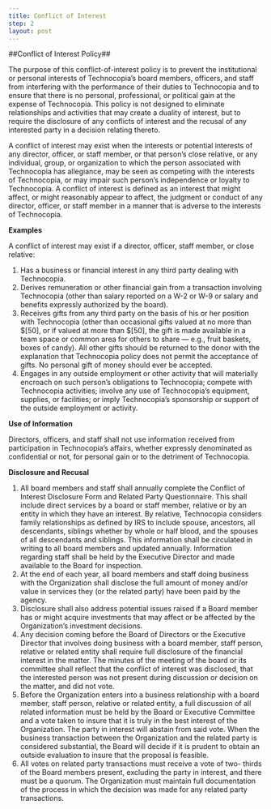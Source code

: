 ```yaml
---
title: Conflict of Interest
step: 2
layout: post
---
```


##Conflict of Interest Policy##

The purpose of this conflict-of-interest policy is to prevent the institutional or personal interests of Technocopia’s board members, officers, and staff from interfering with the performance of their duties to Technocopia and to ensure that there is no personal, professional, or political gain at the expense of Technocopia. This policy is not designed to eliminate relationships and activities that may create a duality of interest, but to require the disclosure of any conflicts of interest and the recusal of any interested party in a decision relating thereto.

A conflict of interest may exist when the interests or potential interests of any director, officer, or staff member, or that person’s close relative, or any individual, group, or organization to which the person associated with Technocopia has allegiance, may be seen as competing with the interests of Technocopia, or may impair such person’s independence or loyalty to Technocopia. A conflict of interest is defined as an interest that might affect, or might reasonably appear to affect, the judgment or conduct of any director, officer, or staff member in a manner that is adverse to the interests of Technocopia.

**Examples**

A conflict of interest may exist if a director, officer, staff member, or close relative:
  1. Has a business or financial interest in any third party dealing with Technocopia.
  2. Derives remuneration or other financial gain from a transaction involving Technocopia (other than salary reported on a W-2 or W-9 or salary and benefits expressly authorized by the board).
  3. Receives gifts from any third party on the basis of his or her position with Technocopia (other than occasional gifts valued at no more than $[50], or if valued at more than $[50], the gift is made available in a team space or common area for others to share — e.g., fruit baskets, boxes of candy). All other gifts should be returned to the donor with the explanation that Technocopia policy does not permit the acceptance of gifts. No personal gift of money should ever be accepted.
  4. Engages in any outside employment or other activity that will materially encroach on such person’s obligations to Technocopia; compete with Technocopia activities; involve any use of Technocopia’s equipment, supplies, or facilities; or imply Technocopia’s sponsorship or support of the outside employment or activity.	 	

**Use of Information**
	
Directors, officers, and staff shall not use information received from participation in Technocopia’s affairs, whether expressly denominated as confidential or not, for personal gain or to the detriment of Technocopia.

**Disclosure and Recusal**
  1. All board members and staff shall annually complete the Conflict of Interest Disclosure Form and Related Party Questionnaire. This shall include direct services by a board or staff member, relative or by an entity in which they have an interest. By relative, Technocopia considers family relationships as defined by IRS to include spouse, ancestors, all descendants, siblings whether by whole or half blood, and the spouses of all descendants and siblings. This information shall be circulated in writing to all board members and updated annually. Information regarding staff shall be held by the Executive Director and made available to the Board for inspection.
  2. At the end of each year, all board members and staff doing business with the Organization shall disclose the full amount of money and/or value in services they (or the related party) have been paid by the agency.
  3. Disclosure shall also address potential issues raised if a Board member has or might acquire investments that may affect or be affected by the Organization’s investment decisions.
  4. Any decision coming before the Board of Directors or the Executive Director that involves doing business with a board member, staff person, relative or related entity shall require full disclosure of the financial interest in the matter. The minutes of the meeting of the board or its committee shall reflect that the conflict of interest was disclosed, that the interested person was not present during discussion or decision on the matter, and did not vote.
  5. Before the Organization enters into a business relationship with a board member, staff person, relative or related entity, a full discussion of all related information must be held by the Board or Executive Committee and a vote taken to insure that it is truly in the best interest of the Organization. The party in interest will abstain from said vote. When the business transaction between the Organization and the related party is considered substantial, the Board will decide if it is prudent to obtain an outside evaluation to insure that the proposal is feasible.
  6. All votes on related party transactions must receive a vote of two- thirds of the Board members present, excluding the party in interest, and there must be a quorum. The Organization must maintain full documentation of the process in which the decision was made for any related party transactions.
